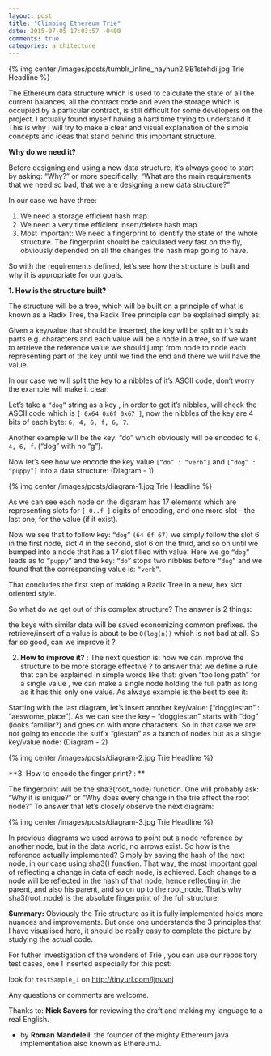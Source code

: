 ```yaml
---
layout: post
title: "Climbing Ethereum Trie"
date: 2015-07-05 17:03:57 -0400
comments: true
categories: architecture
---
```

{% img center /images/posts/tumblr_inline_nayhun2I9B1stehdi.jpg Trie Headline %}


The Ethereum data structure which is used to calculate the state of all the current balances, all the contract code and even the storage which is occupied by a particular contract, is still difficult for some developers on the project. I actually found myself having a hard time trying to understand it. This is why I will try to make a clear and visual explanation of the simple concepts and ideas that stand behind this important structure. 

**Why do we need it?**

Before designing and using a new data structure, it’s always good to start by asking: “Why?” or more specifically, “What are the main requirements that we need so bad, that we are designing a new data structure?”

In our case we have three:

1. We need a storage efficient hash map.
2. We need a very time efficient insert/delete hash map.
3. Most important: We need a fingerprint to identify the state of the whole structure. The fingerprint should be calculated very fast on the fly, obviously depended on all the changes the hash map going to have.

So with the requirements defined, let’s see how the structure is built and why it is appropriate for our goals.

**1. How is the structure built?**

The structure will be a tree, which will be built on a principle of what is known as a Radix Tree, the Radix Tree principle can be explained simply as:

Given a key/value that should be inserted, the key will be split to it’s sub parts e.g. characters and each value will be a node in a tree, so if we want to retrieve the reference value we should jump from node to node each representing part of the key until we find the end and there we will have the value.

In our case we will split the key to a nibbles of it’s ASCII code, don’t worry the example will make it clear:

Let’s take a `“dog”` string as a key , in order to get it’s nibbles, will check the ASCII code which is `[ 0x64 0x6f 0x67 ]`, now the nibbles of the key are 4 bits of each byte: `6, 4, 6, f, 6, 7`.

Another example will be the key: “do” which obviously will be encoded to `6, 4, 6, f`. (“dog” with no “g”).

Now let’s see how we encode the key value `[“do” : “verb”]` and `[“dog” : “puppy”]` into a data structure: (Diagram - 1)

{% img center /images/posts/diagram-1.jpg Trie Headline %}

As we can see each node on the digaram has 17 elements which are representing slots for `[ 0..f ]` digits of encoding, and one more slot  - the last one, for the value (if it exist).

Now we see that to follow key: `“dog”` `(64 6f 67)` we simply follow the slot 6 in the first node, slot 4 in the second, slot 6 on the third, and so on until we bumped into a node that has a 17 slot  filled with value. Here we go `“dog”` leads as to `“puppy”` and the key: `“do”` stops two nibbles before `“dog”` and we found that the corresponding value is: `“verb”`.

That concludes the first step of making a Radix Tree in a new, hex slot oriented style.

So what do we get out of this complex structure? The answer is 2 things:

the keys with similar data will be saved economizing common prefixes.
the retrieve/insert of a value is about to be `O(log(n))` which is not bad at all.
 So far so good, can we improve it ? 


2. **How to improve it?** : The next question is: how we can improve the structure to be more storage effective ? to answer that we define a rule that can be explained in simple words like that: given “too long path” for a single value , we can make a single node holding the full path as long as it has this only one value. As always example is the best to see it:  

Starting with the last diagram, let’s insert another key/value: [“doggiestan” : “aeswome_place”]. As we can see the key – “doggiestan” starts with “dog” (looks familiar?) and goes on with more characters. So in that case we are not going to encode the suffix “giestan” as a bunch of nodes but as a single key/value node: (Diagram - 2)

{% img center /images/posts/diagram-2.jpg Trie Headline %}

**3. How to encode the finger print? :  **

The fingerprint will be the sha3(root_node) function. One will probably ask: “Why it is unique?” or “Why does every change in the trie affect the root node?”  To answer that let’s closely observe the next diagram:

{% img center /images/posts/diagram-3.jpg Trie Headline %}


In previous diagrams we used arrows to point out a node reference by another node, but in the data world, no arrows exist. So how is the reference actually implemented? Simply by saving the hash of the next node, in our case using sha3() function. That way, the most important goal of reflecting a change in data of each node, is achieved. Each change to a node will be reflected in the hash of that node, hence reflecting in the parent, and also his parent, and so on up to the root_node. That’s why sha3(root_node) is the absolute fingerprint of the full structure.

**Summary:**  Obviously the Trie structure as it is fully implemented holds more nuances and improvements. But once one understands the 3 principles that I have visualised here, it should be really easy to complete the picture by studying the actual code.

For futher investigation of the wonders of Trie , you can use our repository test cases, one I inserted especially for this post:

look for `testSample_1` on  http://tinyurl.com/ljnuvnj

Any questions or comments are welcome.

Thanks to: **Nick Savers** for reviewing the draft and making my language to a real English.

* by **Roman Mandeleil**: the founder of the mighty Ethereum java implementation also known as EthereumJ.

